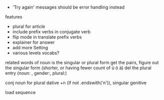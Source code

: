 
* 'Try again' messages should be error handling instead

features
* plural for article
* include prefix verbs in conjugate verb
* flip mode in translate prefix verbs
* explainer for answer
* add more Setting
* various levels vocabs?

related words of noun is the singular or plural form
get the pairs, figure out the singular form (shorter, or having fewer count of ü ö ä)
del the plural entry
(noun: , gender:, plural:)

conj noun for plural dative +n (if not .endswith('n')), singular genitive

load sequence
